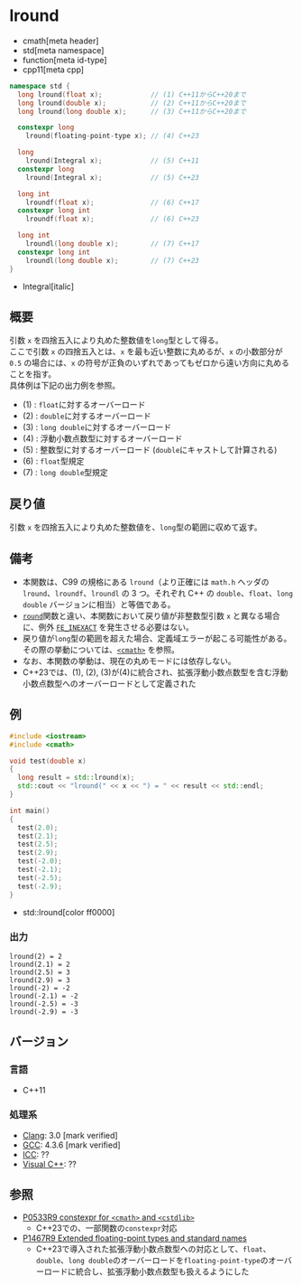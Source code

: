 # lround
* cmath[meta header]
* std[meta namespace]
* function[meta id-type]
* cpp11[meta cpp]

```cpp
namespace std {
  long lround(float x);            // (1) C++11からC++20まで
  long lround(double x);           // (2) C++11からC++20まで
  long lround(long double x);      // (3) C++11からC++20まで

  constexpr long
    lround(floating-point-type x); // (4) C++23

  long
    lround(Integral x);            // (5) C++11
  constexpr long
    lround(Integral x);            // (5) C++23

  long int
    lroundf(float x);              // (6) C++17
  constexpr long int
    lroundf(float x);              // (6) C++23

  long int
    lroundl(long double x);        // (7) C++17
  constexpr long int
    lroundl(long double x);        // (7) C++23
}
```
* Integral[italic]

## 概要
引数 `x` を四捨五入により丸めた整数値を`long`型として得る。  
ここで引数 `x` の四捨五入とは、`x` を最も近い整数に丸めるが、`x` の小数部分が `0.5` の場合には、`x` の符号が正負のいずれであってもゼロから遠い方向に丸めることを指す。  
具体例は下記の出力例を参照。

- (1) : `float`に対するオーバーロード
- (2) : `double`に対するオーバーロード
- (3) : `long double`に対するオーバーロード
- (4) : 浮動小数点数型に対するオーバーロード
- (5) : 整数型に対するオーバーロード (`double`にキャストして計算される)
- (6) : `float`型規定
- (7) : `long double`型規定


## 戻り値
引数 `x` を四捨五入により丸めた整数値を、`long`型の範囲に収めて返す。


## 備考
- 本関数は、C99 の規格にある `lround`（より正確には `math.h` ヘッダの `lround`、`lroundf`、`lroundl` の 3 つ。それぞれ C++ の `double`、`float`、`long double` バージョンに相当）と等価である。
- [`round`](round.md)関数と違い、本関数において戻り値が非整数型引数 `x` と異なる場合に、例外 [`FE_INEXACT`](/reference/cfenv/fe_inexact.md) を発生させる必要はない。
- 戻り値が`long`型の範囲を超えた場合、定義域エラーが起こる可能性がある。その際の挙動については、[`<cmath>`](../cmath.md) を参照。
- なお、本関数の挙動は、現在の丸めモードには依存しない。
- C++23では、(1), (2), (3)が(4)に統合され、拡張浮動小数点数型を含む浮動小数点数型へのオーバーロードとして定義された


## 例
```cpp example
#include <iostream>
#include <cmath>

void test(double x)
{
  long result = std::lround(x);
  std::cout << "lround(" << x << ") = " << result << std::endl;
}

int main()
{
  test(2.0);
  test(2.1);
  test(2.5);
  test(2.9);
  test(-2.0);
  test(-2.1);
  test(-2.5);
  test(-2.9);
}
```
* std::lround[color ff0000]

### 出力
```
lround(2) = 2
lround(2.1) = 2
lround(2.5) = 3
lround(2.9) = 3
lround(-2) = -2
lround(-2.1) = -2
lround(-2.5) = -3
lround(-2.9) = -3
```

## バージョン
### 言語
- C++11

### 処理系
- [Clang](/implementation.md#clang): 3.0 [mark verified]
- [GCC](/implementation.md#gcc): 4.3.6 [mark verified]
- [ICC](/implementation.md#icc): ??
- [Visual C++](/implementation.md#visual_cpp): ??


## 参照
- [P0533R9 constexpr for `<cmath>` and `<cstdlib>`](https://www.open-std.org/jtc1/sc22/wg21/docs/papers/2021/p0533r9.pdf)
    - C++23での、一部関数の`constexpr`対応
- [P1467R9 Extended floating-point types and standard names](https://www.open-std.org/jtc1/sc22/wg21/docs/papers/2022/p1467r9.html)
    - C++23で導入された拡張浮動小数点数型への対応として、`float`、`double`、`long double`のオーバーロードを`floating-point-type`のオーバーロードに統合し、拡張浮動小数点数型も扱えるようにした
